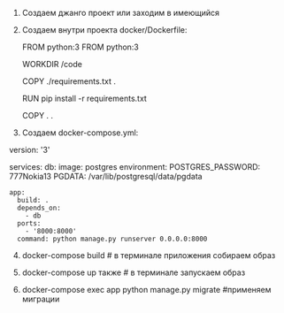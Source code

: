 1. Создаем джанго проект или заходим в имеющийся
2. Создаем внутри проекта docker/Dockerfile:

    FROM python:3
    FROM python:3
    
    WORKDIR /code
    
    COPY ./requirements.txt .
    
    RUN pip install -r requirements.txt
    
    COPY . .



3. Создаем docker-compose.yml:

  version: '3'

  services:
    db:
      image: postgres
      environment:
        POSTGRES_PASSWORD: 777Nokia13
        PGDATA: /var/lib/postgresql/data/pgdata
  
  
    app:
      build: .
      depends_on:
        - db
      ports:
        - '8000:8000'
      command: python manage.py runserver 0.0.0.0:8000

4. docker-compose build # в терминале приложения собираем образ

5. docker-compose up также # в терминале запускаем образ

6. docker-compose exec app python manage.py migrate    #применяем миграции

